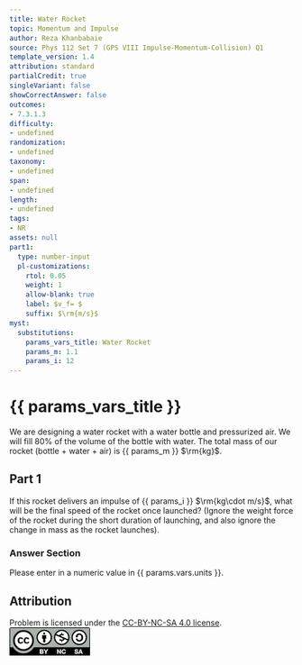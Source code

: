 ```yaml
---
title: Water Rocket
topic: Momentum and Impulse
author: Reza Khanbabaie
source: Phys 112 Set 7 (GPS VIII Impulse-Momentum-Collision) Q1
template_version: 1.4
attribution: standard
partialCredit: true
singleVariant: false
showCorrectAnswer: false
outcomes:
- 7.3.1.3
difficulty:
- undefined
randomization:
- undefined
taxonomy:
- undefined
span:
- undefined
length:
- undefined
tags:
- NR
assets: null
part1:
  type: number-input
  pl-customizations:
    rtol: 0.05
    weight: 1
    allow-blank: true
    label: $v_f= $
    suffix: $\rm{m/s}$
myst:
  substitutions:
    params_vars_title: Water Rocket
    params_m: 1.1
    params_i: 12
---
```

# {{ params_vars_title }}
We are designing a water rocket with a water bottle and pressurized air. We will fill 80% of the volume of the bottle with water. The total mass of our rocket (bottle + water + air) is {{ params_m }} $\rm{kg}$.

## Part 1

If this rocket delivers an impulse of {{ params_i }} $\rm{kg\cdot m/s}$, what will be the final speed of the rocket once launched? (Ignore the weight force of the rocket during the short duration of launching, and also ignore the change in mass as the rocket launches).

### Answer Section

Please enter in a numeric value in {{ params.vars.units }}.

## Attribution

Problem is licensed under the [CC-BY-NC-SA 4.0 license](https://creativecommons.org/licenses/by-nc-sa/4.0/).<br> ![The Creative Commons 4.0 license requiring attribution-BY, non-commercial-NC, and share-alike-SA license.](https://raw.githubusercontent.com/firasm/bits/master/by-nc-sa.png)